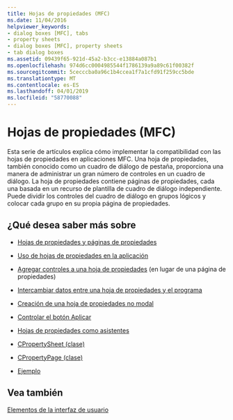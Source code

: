 ```yaml
---
title: Hojas de propiedades (MFC)
ms.date: 11/04/2016
helpviewer_keywords:
- dialog boxes [MFC], tabs
- property sheets
- dialog boxes [MFC], property sheets
- tab dialog boxes
ms.assetid: 09439f65-921d-45a2-b3cc-e13884a087b1
ms.openlocfilehash: 974d6cc0004985544f1786139a9a89c61f00382f
ms.sourcegitcommit: 5cecccba0a96c1b4ccea1f7a1cfd91f259cc5bde
ms.translationtype: MT
ms.contentlocale: es-ES
ms.lasthandoff: 04/01/2019
ms.locfileid: "58770088"
---
```

# <a name="property-sheets-mfc"></a>Hojas de propiedades (MFC)

Esta serie de artículos explica cómo implementar la compatibilidad con las hojas de propiedades en aplicaciones MFC. Una hoja de propiedades, también conocido como un cuadro de diálogo de pestaña, proporciona una manera de administrar un gran número de controles en un cuadro de diálogo. La hoja de propiedades contiene páginas de propiedades, cada una basada en un recurso de plantilla de cuadro de diálogo independiente. Puede dividir los controles del cuadro de diálogo en grupos lógicos y colocar cada grupo en su propia página de propiedades.

## <a name="what-do-you-want-to-know-more-about"></a>¿Qué desea saber más sobre

- [Hojas de propiedades y páginas de propiedades](../mfc/property-sheets-and-property-pages-in-mfc.md)

- [Uso de hojas de propiedades en la aplicación](../mfc/using-property-sheets-in-your-application.md)

- [Agregar controles a una hoja de propiedades](../mfc/adding-controls-to-a-property-sheet.md) (en lugar de una página de propiedades)

- [Intercambiar datos entre una hoja de propiedades y el programa](../mfc/exchanging-data.md)

- [Creación de una hoja de propiedades no modal](../mfc/creating-a-modeless-property-sheet.md)

- [Controlar el botón Aplicar](../mfc/handling-the-apply-button.md)

- [Hojas de propiedades como asistentes](../mfc/property-sheets-as-wizards.md)

- [CPropertySheet (clase)](../mfc/reference/cpropertysheet-class.md)

- [CPropertyPage (clase)](../mfc/reference/cpropertypage-class.md)

- [Ejemplo](../overview/visual-cpp-samples.md)

## <a name="see-also"></a>Vea también

[Elementos de la interfaz de usuario](../mfc/user-interface-elements-mfc.md)
